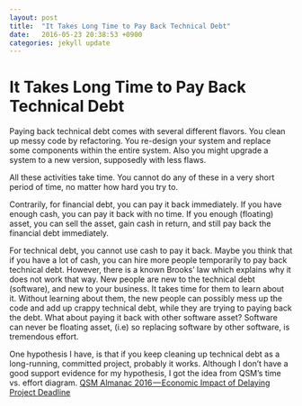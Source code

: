 ```yaml
---
layout: post
title:  "It Takes Long Time to Pay Back Technical Debt"
date:   2016-05-23 20:38:53 +0900
categories: jekyll update
---
```

# It Takes Long Time to Pay Back Technical Debt
Paying back technical debt comes with several different flavors. You clean up messy code by refactoring. You re-design your system and replace some components within the entire system. Also you might upgrade a system to a new version, supposedly with less flaws.

All these activities take time. You cannot do any of these in a very short period of time, no matter how hard you try to.

Contrarily, for financial debt, you can pay it back immediately. If you have enough cash, you can pay it back with no time. If you enough (floating) asset, you can sell the asset, gain cash in return, and still pay back the financial debt immediately.

For technical debt, you cannot use cash to pay it back. Maybe you think that if you have a lot of cash, you can hire more people temporarily to pay back technical debt. However, there is a known Brooks’ law which explains why it does not work that way. New people are new to the technical debt (software), and new to your business. It takes time for them to learn about it. Without learning about them, the new people can possibly mess up the code and add up crappy technical debt, while they are trying to paying back the debt. What about paying it back with other software asset? Software can never be floating asset, (i.e) so replacing software by other software, is tremendous effort.

One hypothesis I have, is that if you keep cleaning up technical debt as a long-running, committed project, probably it works. Although I don’t have a good support evidence for my hypothesis, I got the idea from QSM’s time vs. effort diagram.
[QSM Almanac 2016 — Economic Impact of Delaying Project Deadline](http://www.qsm.com/qsm/content-access?node=923&title=QSM%20Software%20Almanac:%202016%20Edition)
